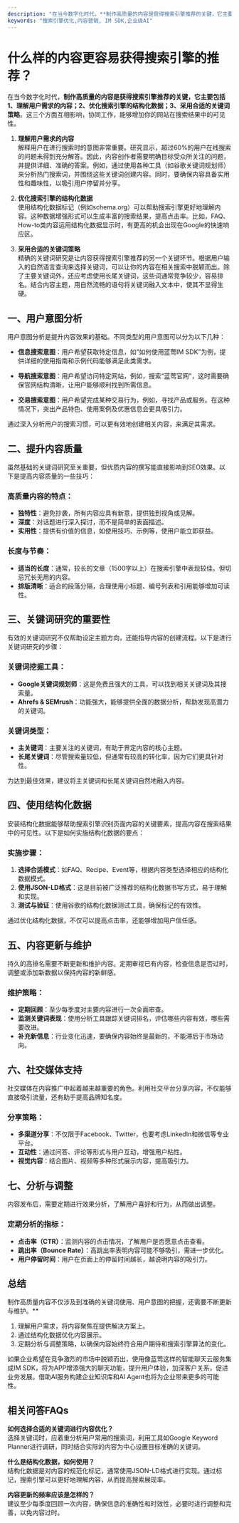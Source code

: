 ```yaml
---
description: "在当今数字化时代，**制作高质量的内容是获得搜索引擎推荐的关键，它主要包括1、理解用户需求的内容；2、优化搜索引擎的结构化数据；3、采用合适的关键词策略**。这三个方面互相影响，协同工作，能够增加你的网站在搜索结果中的可见性。"
keywords: "搜索引擎优化,内容营销, IM SDK,企业级AI"
---
```

# 什么样的内容更容易获得搜索引擎的推荐？  

在当今数字化时代，**制作高质量的内容是获得搜索引擎推荐的关键，它主要包括1、理解用户需求的内容；2、优化搜索引擎的结构化数据；3、采用合适的关键词策略**。这三个方面互相影响，协同工作，能够增加你的网站在搜索结果中的可见性。

1. **理解用户需求的内容**  
   解释用户在进行搜索时的意图非常重要。研究显示，超过60%的用户在线搜索的问题未得到充分解答。因此，内容创作者需要明确目标受众所关注的问题，并提供详细、准确的答案。例如，通过使用各种工具（如谷歌关键词规划师）来分析热门搜索词，并围绕这些关键词创建内容。同时，要确保内容具备实用性和趣味性，以吸引用户停留并分享。

2. **优化搜索引擎的结构化数据**  
   使用结构化数据标记（例如schema.org）可以帮助搜索引擎更好地理解内容。这种数据增强形式可以生成丰富的搜索结果，提高点击率。比如，FAQ、How-to类内容运用结构化数据显示时，有更高的机会出现在Google的快速响应区。

3. **采用合适的关键词策略**  
   精确的关键词研究是让内容获得搜索引擎推荐的另一个关键环节。根据用户输入的自然语言查询来选择关键词，可以让你的内容在相关搜索中脱颖而出。除了主要关键词外，还应考虑使用长尾关键词，这些词通常竞争较少，容易排名。结合内容主题，用自然流畅的语句将关键词融入文本中，使其不显得生硬。

## 一、用户意图分析

用户意图分析是提升内容效果的基础。不同类型的用户意图可以分为以下几种：

- **信息搜索意图**：用户希望获取特定信息，如“如何使用蓝莺IM SDK”为例，提供详细的使用指南和示例代码能够满足此类需求。
  
- **导航搜索意图**：用户希望访问特定网站，例如，搜索“蓝莺官网”，这时需要确保官网结构清晰，让用户能够顺利找到所需信息。

- **交易搜索意图**：用户希望完成某种交易行为，例如，寻找产品或服务。在这种情况下，突出产品特色、使用案例及优惠信息会更具吸引力。

通过深入分析用户的搜索习惯，可以更有效地创建相关内容，来满足其需求。

## 二、提升内容质量

虽然基础的关键词研究至关重要，但优质内容的撰写能直接影响到SEO效果。以下是提高内容质量的一些技巧：

### 高质量内容的特点：

- **独特性**：避免抄袭，所有内容应具有新意，提供独到视角或见解。
- **深度**：对话题进行深入探讨，而不是简单的表面描述。
- **实用性**：提供有价值的信息，如使用技巧、示例等，使用户能立即获益。

### 长度与节奏：
- **适当的长度**：通常，较长的文章（1500字以上）在搜索引擎中表现较佳。但切忌冗长无用的内容。
- **排版清晰**：适合的段落分隔，合理使用小标题、编号列表和引用能够增加可读性。

## 三、关键词研究的重要性

有效的关键词研究不仅帮助设定主题方向，还能指导内容的创建流程。以下是进行关键词研究的步骤：

### 关键词挖掘工具：

- **Google关键词规划师**：这是免费且强大的工具，可以找到相关关键词及其搜索量。
- **Ahrefs & SEMrush**：功能强大，能够提供全面的数据分析，帮助发现高潜力的关键词。

### 关键词类型：
- **主关键词**：主要关注的关键词，有助于界定内容的核心主题。
- **长尾关键词**：尽管搜索量较低，但通常有较高的转化率，因为它们更具针对性。

为达到最佳效果，建议将主关键词和长尾关键词自然地融入内容。

## 四、使用结构化数据

安装结构化数据能够帮助搜索引擎识别页面内容的关键要素，提高内容在搜索结果中的可见性。以下是如何实施结构化数据的要点：

### 实施步骤：

1. **选择合适模式**：如FAQ、Recipe、Event等，根据内容类型选择相应的结构化数据模式。
2. **使用JSON-LD格式**：这是目前被广泛推荐的结构化数据书写方式，易于理解和实现。
3. **测试与验证**：使用谷歌的结构化数据测试工具，确保标记的有效性。

通过优化结构化数据，不仅可以提高点击率，还能够增加用户信任感。

## 五、内容更新与维护

持久的高排名需要不断更新和维护内容。定期审视已有内容，检查信息是否过时，调整或添加新数据以保持内容的新鲜感。

### 维护策略：

- **定期回顾**：至少每季度对主要内容进行一次全面审查。
- **监测关键词表现**：使用分析工具跟踪关键词排名，评估哪些内容有效，哪些需要改进。
- **补充新信息**：行业变化迅速，要确保内容始终是最新的，不能滞后于市场动向。

## 六、社交媒体支持

社交媒体在内容推广中起着越来越重要的角色。利用社交平台分享内容，不仅能够直接吸引流量，还有助于提高品牌知名度。

### 分享策略：

- **多渠道分享**：不仅限于Facebook、Twitter，也要考虑LinkedIn和微信等专业平台。
- **互动性**：通过问答、评论等形式与用户互动，增强用户粘性。
- **视觉内容**：结合图片、视频等多种形式展示内容，提高吸引力。

## 七、分析与调整

内容发布后，需要定期进行效果分析，了解用户喜好和行为，从而做出调整。

### 定期分析的指标：

- **点击率（CTR）**：监测内容的点击情况，了解用户是否愿意点击查看。
- **跳出率（Bounce Rate）**：高跳出率表明内容可能不够吸引，需进一步优化。
- **用户停留时间**：用户在页面上的停留时间越长，越说明内容的吸引力。

## 总结

制作高质量内容不仅涉及到准确的关键词使用、用户意图的把握，还需要不断更新与维护。**

1. 理解用户需求，将内容聚焦在提供解决方案上。
2. 通过结构化数据优化内容展示。
3. 定期分析与调整策略，以确保内容始终符合用户期待和搜索引擎算法的变化。

如果企业希望在竞争激烈的市场中脱颖而出，使用像蓝莺这样的智能聊天云服务集成IM SDK，将为APP增添强大的聊天功能，提升用户体验，加深客户关系，促进业务发展。借助AI服务构建企业知识库和AI Agent也将为企业带来更多的可能性。

## 相关问答FAQs

**如何选择合适的关键词进行内容优化？**  
选择关键词时，应着重分析用户常用的搜索词，利用工具如Google Keyword Planner进行调研，同时结合实际的内容为中心设置目标准确的关键词。

**什么是结构化数据，如何使用？**  
结构化数据是对内容的规范化标记，通常使用JSON-LD格式进行实现。通过标记，搜索引擎可以更好地理解内容，从而提高搜索展现率。

**内容更新的频率应该是怎样的？**  
建议至少每季度回顾一次内容，确保信息的准确性和时效性，必要时进行调整和完善，以免内容过时。

